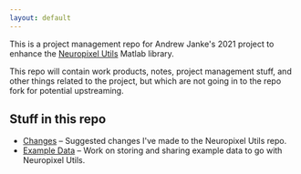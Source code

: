 ```yaml
---
layout: default
---
```


This is a project management repo for Andrew Janke's 2021 project to enhance the [Neuropixel Utils](https://github.com/djoshea/neuropixel-utils) Matlab library.

This repo will contain work products, notes, project management stuff, and other things related to the project, but which are not going in to the repo fork for potential upstreaming.

## Stuff in this repo

* [Changes](Changes.md) – Suggested changes I've made to the Neuropixel Utils repo.
* [Example Data](example-data.html) – Work on storing and sharing example data to go with Neuropixel Utils.
